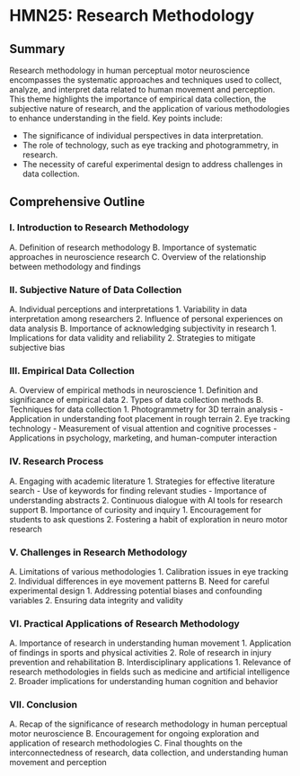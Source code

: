 # HMN25: Research Methodology

## Summary
Research methodology in human perceptual motor neuroscience encompasses the systematic approaches and techniques used to collect, analyze, and interpret data related to human movement and perception. This theme highlights the importance of empirical data collection, the subjective nature of research, and the application of various methodologies to enhance understanding in the field. Key points include:

- The significance of individual perspectives in data interpretation.
- The role of technology, such as eye tracking and photogrammetry, in research.
- The necessity of careful experimental design to address challenges in data collection.

## Comprehensive Outline

### I. Introduction to Research Methodology
   A. Definition of research methodology
   B. Importance of systematic approaches in neuroscience research
   C. Overview of the relationship between methodology and findings

### II. Subjective Nature of Data Collection
   A. Individual perceptions and interpretations
      1. Variability in data interpretation among researchers
      2. Influence of personal experiences on data analysis
   B. Importance of acknowledging subjectivity in research
      1. Implications for data validity and reliability
      2. Strategies to mitigate subjective bias

### III. Empirical Data Collection
   A. Overview of empirical methods in neuroscience
      1. Definition and significance of empirical data
      2. Types of data collection methods
   B. Techniques for data collection
      1. Photogrammetry for 3D terrain analysis
         - Application in understanding foot placement in rough terrain
      2. Eye tracking technology
         - Measurement of visual attention and cognitive processes
         - Applications in psychology, marketing, and human-computer interaction

### IV. Research Process
   A. Engaging with academic literature
      1. Strategies for effective literature search
         - Use of keywords for finding relevant studies
         - Importance of understanding abstracts
      2. Continuous dialogue with AI tools for research support
   B. Importance of curiosity and inquiry
      1. Encouragement for students to ask questions
      2. Fostering a habit of exploration in neuro motor research

### V. Challenges in Research Methodology
   A. Limitations of various methodologies
      1. Calibration issues in eye tracking
      2. Individual differences in eye movement patterns
   B. Need for careful experimental design
      1. Addressing potential biases and confounding variables
      2. Ensuring data integrity and validity

### VI. Practical Applications of Research Methodology
   A. Importance of research in understanding human movement
      1. Application of findings in sports and physical activities
      2. Role of research in injury prevention and rehabilitation
   B. Interdisciplinary applications
      1. Relevance of research methodologies in fields such as medicine and artificial intelligence
      2. Broader implications for understanding human cognition and behavior

### VII. Conclusion
   A. Recap of the significance of research methodology in human perceptual motor neuroscience
   B. Encouragement for ongoing exploration and application of research methodologies
   C. Final thoughts on the interconnectedness of research, data collection, and understanding human movement and perception